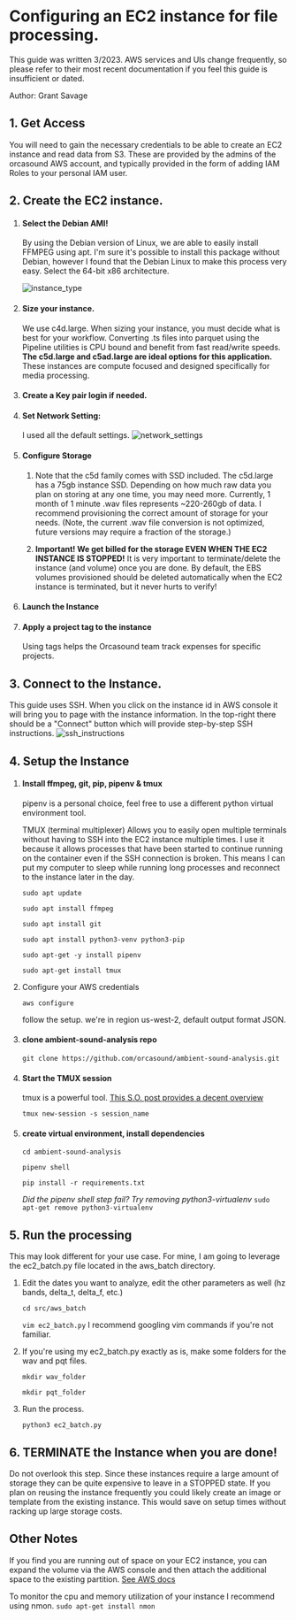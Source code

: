 # Configuring an EC2 instance for file processing.

This guide was written 3/2023. AWS services and UIs change frequently, so please refer to their most recent
documentation if you feel this guide is insufficient or dated.

Author: Grant Savage

## 1. Get Access
You will need to gain the necessary credentials to be able to create an EC2 instance and read data from S3. These are provided by the
admins of the orcasound AWS account, and typically provided in the form of adding IAM Roles to your personal IAM user.
## 2. Create the EC2 instance. 
   1. #### **Select the Debian AMI!** 
      By using the Debian version of Linux, we are able to
      easily install FFMPEG using apt. I'm sure it's possible to install this package without Debian, however I found
      that the Debian Linux to make this process very easy. Select the 64-bit x86 architecture.

         ![instance_type](./img/ec2_instance_type.png)
   2. #### Size your instance.
      We use c4d.large. When sizing your instance, you must decide what is best for your workflow. 
   Converting .ts files into parquet using the Pipeline utilities is CPU bound and benefit from fast read/write speeds.
   **The c5d.large and c5ad.large are ideal options for this application.** These instances are compute focused and designed
   specifically for media processing.
   3. #### Create a Key pair login if needed.
   4. #### Set Network Setting:
      I used all the default settings.
      ![network_settings](./img/network_settings.png)
   5. #### Configure Storage
      1. Note that the c5d family comes with SSD included. The c5d.large has a 75gb instance SSD. Depending on how much
         raw data you plan on storing at any one time, you may need more. Currently, 1 month of 1 minute .wav files
         represents ~220-260gb of data. I recommend provisioning the correct amount of storage for your needs. (Note,
         the current .wav file conversion is not optimized, future versions may require a fraction of the storage.) 
      
      2. **Important! We get billed for the storage EVEN WHEN THE EC2 INSTANCE IS STOPPED!** It is very important to
         terminate/delete the instance (and volume) once you are done. By default, the EBS volumes provisioned should be
         deleted automatically when the EC2 instance is terminated, but it never hurts to verify!
   6. #### Launch the Instance
   7. #### Apply a project tag to the instance
        Using tags helps the Orcasound team track expenses for specific projects.
## 3. Connect to the Instance.
   This guide uses SSH. When you click on the instance id in AWS console it will bring you to page with the instance
   information. In the top-right there should be a "Connect" button which will provide step-by-step SSH instructions.
   ![ssh_instructions](./img/ssh_instructions.png)
## 4. Setup the Instance
1. #### Install ffmpeg, git, pip, pipenv & tmux
   pipenv is a personal choice, feel free to use a different python virtual environment tool.
   
   TMUX (terminal multiplexer) Allows you to easily open multiple terminals without having to SSH into the EC2 instance 
   multiple times. I use it because it allows processes that have been started to continue running on the container even 
   if the SSH connection is broken. This means I can put my computer to sleep while running long processes and reconnect 
   to the instance later in the day.
      
   `sudo apt update`

   `sudo apt install ffmpeg`
   
   `sudo apt install git`

   `sudo apt install python3-venv python3-pip`

   `sudo apt-get -y install pipenv`

   `sudo apt-get install tmux`
2. Configure your AWS credentials

    `aws configure` 

    follow the setup. we're in region us-west-2, default output format JSON.
5. #### clone ambient-sound-analysis repo

   `git clone https://github.com/orcasound/ambient-sound-analysis.git`
6. #### Start the TMUX session
   tmux is a powerful tool. [This S.O. post provides a decent overview](https://stackoverflow.com/questions/21193988/keep-server-running-on-ec2-instance-after-ssh-is-terminated)
   
   `tmux new-session -s session_name`

7. #### create virtual environment, install dependencies 
 
   `cd ambient-sound-analysis`
       
   `pipenv shell`

   `pip install -r requirements.txt`

   *Did the pipenv shell step fail? Try removing python3-virtualenv* `sudo apt-get remove python3-virtualenv`
## 5. Run the processing
   This may look different for your use case. For mine, I am going to leverage the ec2_batch.py file located in
   the aws_batch directory. 
   1. Edit the dates you want to analyze, edit the other parameters as well (hz bands, delta_t, delta_f, etc.)
      
      `cd src/aws_batch`

      `vim ec2_batch.py` I recommend googling vim commands if you're not familiar.
   2. If you're using my ec2_batch.py exactly as is, make some folders for the wav and pqt files.
   
      `mkdir wav_folder`
   
      `mkdir pqt_folder`
   3. Run the process.

      `python3 ec2_batch.py`

## 6. TERMINATE the Instance when you are done!
Do not overlook this step. Since these instances require a large amount of storage they can be quite expensive to leave
in a STOPPED state. If you plan on reusing the instance frequently you could likely create an image or template from the
existing instance. This would save on setup times without racking up large storage costs.


## Other Notes
If you find you are running out of space on your EC2 instance, you can expand the volume via the AWS console and then
attach the additional space to the existing partition. [See AWS docs](https://docs.aws.amazon.com/AWSEC2/latest/UserGuide/ebs-modify-volume.html?icmpid=docs_ec2_console)


To monitor the cpu and memory utilization of your instance I recommend using nmon. `sudo apt-get install nmon`